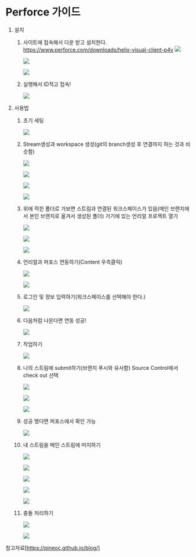 # Perforce 가이드
1. 설치
   1. 사이트에 접속해서 다운 받고 설치한다.
    https://www.perforce.com/downloads/helix-visual-client-p4v
      ![](./images/perforcedown.png)

      ![](./images/install1.png)
   
      ![](/images/install2.png)


   2. 실행해서 ID적고 접속!
  
      ![](./images/signin.png) 


2. 사용법
   1. 초기 세팅
   
      ![](./images/view.png)

   2. Stream생성과 workspace 생성(git의 branch생성 후 연결까지 하는 것과 비슷함)
      
      ![](./images/streamgraph.png)

      ![](./images/createStream.png)
      
      ![](./images/newStream.png)

      ![](./images/completeStream.png)

   3. 위에 적힌 폴더로 가보면 스트림과 연결된 워크스페이스가 있음(메인 브랜치에서 본인 브랜치로 옮겨서 생성된 폴더) 거기에 있는 언리얼 프로젝트 열기
      
      ![](./images/openProject.png)

      ![](./images/openProject2.png)

      ![](./images/openProject3.png)

   4. 언리얼과 퍼포스 연동하기(Content 우측클릭)

      ![](./images/content.png)

      ![](./images/clickSourceControl.png)

   5. 로그인 및 정보 입력하기(워크스페이스를 선택해야 한다.)

      ![](./images/SourceControlLogin.png)

   6. 다음처럼 나온다면 연동 성공!

      ![](./images/ok.png)

   7. 작업하기

      ![](./images/task.png)

   8. 나의 스트림에 submit하기(브랜치 푸시와 유사함) Source Control에서 check out 선택

      ![](./images/checkout.png)

      ![](./images/submit.png)

      ![](./images/submit2.png)

   9. 성공 했다면 퍼포스에서 확인 가능

      ![](./images/perforceworkspace.png)

   10. 내 스트림을 메인 스트림에 머지하기

         ![](./images/merge.png)
      
         ![](./images/merge1.png)

         ![](./images/merge2.png)

         ![](./images/merge3.png)

         ![](./images/merge4.png)


   11. 충돌 처리하기

         ![](./images/conflicts.png)

         ![](./images/resolve.png)




    



참고자료[https://pineoc.github.io/blog/]